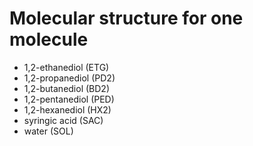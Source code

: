 # Molecular structure for one molecule
* 1,2-ethanediol (ETG)
* 1,2-propanediol (PD2)
* 1,2-butanediol (BD2)
* 1,2-pentanediol (PED)
* 1,2-hexanediol (HX2)
* syringic acid (SAC)
* water (SOL)